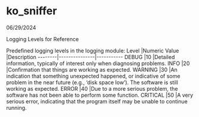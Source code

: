 # ko_sniffer

06/29/2024

Logging Levels for Reference

Predefined logging levels in the logging module:
Level	|Numeric Value	|Description
--------|---------------|-----------
DEBUG	|10	            |Detailed information, typically of interest only when diagnosing problems.
INFO	|20	            |Confirmation that things are working as expected.
WARNING	|30	            |An indication that something unexpected happened, or indicative of some problem in the near future (e.g., ‘disk space low’). The software is still working as expected.
ERROR	|40	            |Due to a more serious problem, the software has not been able to perform some function.
CRITICAL	|50	        |A very serious error, indicating that the program itself may be unable to continue running.




